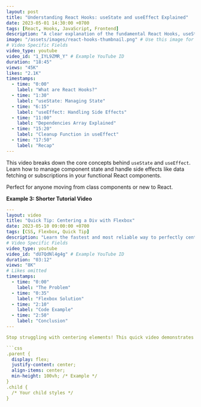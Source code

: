 ```yaml
---
layout: post
title: "Understanding React Hooks: useState and useEffect Explained"
date: 2023-05-01 14:30:00 +0700
tags: [React, Hooks, JavaScript, Frontend]
description: "A clear explanation of the fundamental React Hooks, useState and useEffect, with practical examples for beginners."
image: "/assets/images/react-hooks-thumbnail.png" # Use this image for social sharing AND player background/thumbnail
# Video Specific Fields
video_type: youtube
video_id: "1_IYL9ZMR_Y" # Example YouTube ID
duration: "18:45"
views: "45K"
likes: "2.1K"
timestamps:
  - time: "0:00"
    label: "What are React Hooks?"
  - time: "1:30"
    label: "useState: Managing State"
  - time: "6:15"
    label: "useEffect: Handling Side Effects"
  - time: "11:00"
    label: "Dependencies Array Explained"
  - time: "15:20"
    label: "Cleanup Function in useEffect"
  - time: "17:50"
    label: "Recap"
---
```


This video breaks down the core concepts behind `useState` and `useEffect`. Learn how to manage component state and handle side effects like data fetching or subscriptions in your functional React components.

Perfect for anyone moving from class components or new to React.

**Example 3: Shorter Tutorial Video**

```yaml
---
layout: video
title: "Quick Tip: Centering a Div with Flexbox"
date: 2023-05-10 09:00:00 +0700
tags: [CSS, Flexbox, Quick Tip]
description: "Learn the fastest and most reliable way to perfectly center an element both horizontally and vertically using CSS Flexbox."
# Video Specific Fields
video_type: youtube
video_id: "dU7QdNl4g4g" # Example YouTube ID
duration: "03:12"
views: "8K"
# Likes omitted
timestamps:
  - time: "0:00"
    label: "The Problem"
  - time: "0:35"
    label: "Flexbox Solution"
  - time: "2:10"
    label: "Code Example"
  - time: "2:50"
    label: "Conclusion"
---

Stop struggling with centering elements! This quick video demonstrates the power of Flexbox for easy vertical and horizontal alignment.

```css
.parent {
  display: flex;
  justify-content: center;
  align-items: center;
  min-height: 100vh; /* Example */
}
.child {
  /* Your child styles */
}